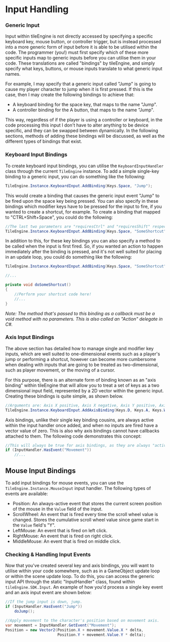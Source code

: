 # Input Handling
### Generic Input
Input within tileEngine is not directly accessed by specifying a specific keyboard key, mouse button, or controller trigger, but is instead processed
into a more generic form of input before it is able to be utilised within the code. The programmer (you!) must first specify which of these more
specific inputs map to generic inputs before you can utilise them in your code. These translations are called "bindings" by tileEngine, and simply
specify what keys, buttons, or mouse inputs translate to what generic input names.

For example, I may specify that a generic input called "Jump" is going to cause my player character to jump when it is first pressed.
If this is the case, then I may create the following bindings to achieve that:
- A keyboard binding for the space key, that maps to the name "Jump".
- A controller binding for the A button, that maps to the name "Jump".

This way, regardless of if the player is using a controller or keyboard, in the code processing this input I don't have to alter anything to be
device specific, and they can be swapped between dynamically. In the following sections, methods of adding these bindings will be discussed,
as well as the different types of bindings that exist.

### Keyboard Input Bindings
To create keyboard input bindings, you can utilise the `KeyboardInputHandler` class through the current `TileEngine` instance. To add a simple
single-key binding to a generic input, you can do something like the following:
```cs
TileEngine.Instance.KeyboardInput.AddBinding(Keys.Space, "Jump");
```

This would create a binding that causes the generic input event "Jump" to be fired upon the space key being pressed. You can also specify in
these bindings which modifier keys have to be pressed for the input to fire, if you wanted to create a shortcut, for example. To create a binding
that mapped to "CTRL+Shift+Space", you could do the following:
```cs
//The last two parameters are "requiresCtrl" and "requiresShift" respectively.
TileEngine.Instance.KeyboardInput.AddBinding(Keys.Space, "SomeShortcut", true, true);
```

In addition to this, for these key bindings you can also specify a method to be called when the input is first fired. So, if you wanted an action
to happen immediately after the binding is pressed, and it's not well suited for placing in an update loop, you could do something like the following:
```cs
TileEngine.Instance.KeyboardInput.AddBinding(Keys.Space, "SomeShortcut", true, true, doSomeShortcut);

//...

private void doSomeShortcut()
{
	//Perform your shortcut code here!
	//...
}
```
*Note: The method that's passed to this binding as a callback must be a void method with no parameters. This is also called an "Action" delegate in C#.*

### Axis Input Bindings
The above section has detailed how to manage single and modifier key inputs, which are well suited to one-dimensional events such as a player's jump
or performing a shortcut, however can become more cumbersome when dealing with inputs that are going to be treated as two-dimensional, such as
player movement, or the moving of a cursor.

For this purpose, there is an alternate form of binding known as an "axis binding" within tileEngine that will allow you to treat a set of keys
as a two dimensional input field, represented by a 2D vector within the generic input. Creating these bindings is quite simple, as shown below.
```cs
//Arguments are: Axis X positive, Axis X negative, Axis Y positive, Axis Y negative.
TileEngine.Instance.KeyboardInput.AddAxisBinding(Keys.D, Keys.A, Keys.W, Keys.S, "Movement");
```

Axis bindings, unlike their single key binding cousins, are always active within the input handler once added, and when no inputs are fired have a
vector value of zero. This is also why axis bindings cannot have callbacks attached to them. The following code demonstrates this concept:
```cs
//This will always be true for axis bindings, as they are always "active", but may have a value of zero.
if (InputHandler.HasEvent("Movement"))
	//...
```

## Mouse Input Bindings
To add input bindings for mouse events, you can use the `TileEngine.Instance.MouseInput` input handler. The following types of events are available:
- Position: An always-active event that stores the current screen position of the mouse in the `Value` field of the input.
- ScrollWheel: An event that is fired every time the scroll wheel value is changed. Stores the cumulative scroll wheel value since game start in the `Value` field's "Y".
- LeftMouse: An event that is fired on left click.
- RightMouse: An event that is fired on right click.
- MiddleMouse: An event that is fired on middle click.

### Checking & Handling Input Events
Now that you've created several key and axis bindings, you will want to utilise within your code somewhere, such as in a GameObject update loop or
within the scene update loop. To do this, you can access the generic input API through the static "InputHandler" class, found within
`tileEngine.SDK.Input`. An example of how you'd process a single key event and an axis input event are shown below:
```cs
//If the jump input is down, jump.
if (InputHandler.HasEvent("Jump"))
	doJump();

//Apply movement to the character's position based on movement axis.
var movement = InputHandler.GetEvent("Movement");
Position = new Vector2(Position.X + movement.Value.X * delta,
					   Position.Y + movement.Value.Y * delta);
```